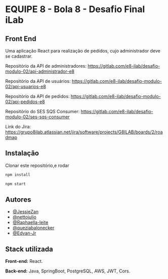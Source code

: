 # EQUIPE 8 - Bola 8 - Desafio Final iLab

## Front End

Uma aplicação React para realização de pedidos, cujo administrador deve se cadastrar.

Repositório da API de administradores: https://gitlab.com/e8-ilab/desafio-modulo-02/api-administrador-e8

Repositório da API de usuários: https://gitlab.com/e8-ilab/desafio-modulo-02/api-usuarios-e8

Repositório da API de pedidos: https://gitlab.com/e8-ilab/desafio-modulo-02/api-pedidos-e8

Repositório do SES SQS Consumer: https://gitlab.com/e8-ilab/desafio-modulo-02/ses-sqs-consumer

Link do Jira: https://grupo8ilab.atlassian.net/jira/software/projects/G8ILAB/boards/2/roadmap


## Instalação
Clonar este repositório,e rodar

```sh
npm install
```

```sh
npm start
```

## Autores

- [@JessieZan](https://www.github.com/JessieZan)
- [@nettojulio](https://www.github.com/nettojulio)
- [@Raphaella-leite](https://github.com/Raphaella-leite)
- [@queziabalonecker](https://github.com/queziabalonecker)
- [@Edvan-Jr](https://github.com/Edvan-Jr)
## Stack utilizada

**Front-end:** React.

**Back-end:** Java, SpringBoot, PostgreSQL, AWS, JWT, Cors.
